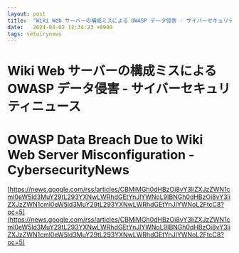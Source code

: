 ```yaml
---
layout: post
title:  "Wiki Web サーバーの構成ミスによる OWASP データ侵害 - サイバーセキュリティニュース"
date:   2024-04-02 12:34:23 +0900
tags: setuirynews 
---
```


# Wiki Web サーバーの構成ミスによる OWASP データ侵害 - サイバーセキュリティニュース



# OWASP Data Breach Due to Wiki Web Server Misconfiguration - CybersecurityNews

[https://news.google.com/rss/articles/CBMiMGh0dHBzOi8vY3liZXJzZWN1cml0eW5ld3MuY29tL293YXNwLWRhdGEtYnJlYWNoL9IBNGh0dHBzOi8vY3liZXJzZWN1cml0eW5ld3MuY29tL293YXNwLWRhdGEtYnJlYWNoL2FtcC8?oc=5](https://news.google.com/rss/articles/CBMiMGh0dHBzOi8vY3liZXJzZWN1cml0eW5ld3MuY29tL293YXNwLWRhdGEtYnJlYWNoL9IBNGh0dHBzOi8vY3liZXJzZWN1cml0eW5ld3MuY29tL293YXNwLWRhdGEtYnJlYWNoL2FtcC8?oc=5)

